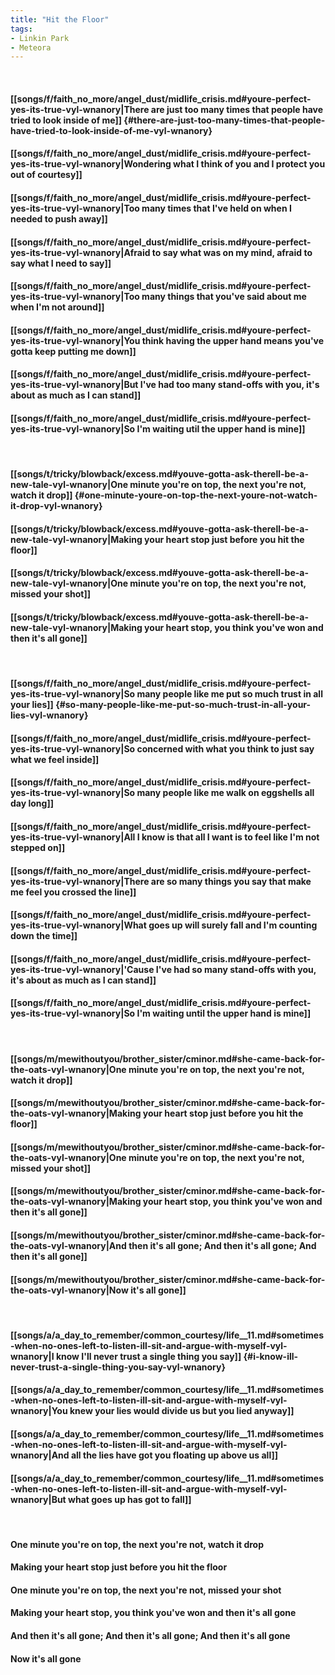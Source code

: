 ```yaml
---
title: "Hit the Floor"
tags:
- Linkin Park
- Meteora
---
```

&nbsp;
#### [[songs/f/faith_no_more/angel_dust/midlife_crisis.md#youre-perfect-yes-its-true-vyl-wnanory|There are just too many times that people have tried to look inside of me]] {#there-are-just-too-many-times-that-people-have-tried-to-look-inside-of-me-vyl-wnanory}
#### [[songs/f/faith_no_more/angel_dust/midlife_crisis.md#youre-perfect-yes-its-true-vyl-wnanory|Wondering what I think of you and I protect you out of courtesy]]
#### [[songs/f/faith_no_more/angel_dust/midlife_crisis.md#youre-perfect-yes-its-true-vyl-wnanory|Too many times that I've held on when I needed to push away]]
#### [[songs/f/faith_no_more/angel_dust/midlife_crisis.md#youre-perfect-yes-its-true-vyl-wnanory|Afraid to say what was on my mind, afraid to say what I need to say]]
#### [[songs/f/faith_no_more/angel_dust/midlife_crisis.md#youre-perfect-yes-its-true-vyl-wnanory|Too many things that you've said about me when I'm not around]]
#### [[songs/f/faith_no_more/angel_dust/midlife_crisis.md#youre-perfect-yes-its-true-vyl-wnanory|You think having the upper hand means you've gotta keep putting me down]]
#### [[songs/f/faith_no_more/angel_dust/midlife_crisis.md#youre-perfect-yes-its-true-vyl-wnanory|But I've had too many stand-offs with you, it's about as much as I can stand]]
#### [[songs/f/faith_no_more/angel_dust/midlife_crisis.md#youre-perfect-yes-its-true-vyl-wnanory|So I'm waiting util the upper hand is mine]]
&nbsp;
#### [[songs/t/tricky/blowback/excess.md#youve-gotta-ask-therell-be-a-new-tale-vyl-wnanory|One minute you're on top, the next you're not, watch it drop]] {#one-minute-youre-on-top-the-next-youre-not-watch-it-drop-vyl-wnanory}
#### [[songs/t/tricky/blowback/excess.md#youve-gotta-ask-therell-be-a-new-tale-vyl-wnanory|Making your heart stop just before you hit the floor]]
#### [[songs/t/tricky/blowback/excess.md#youve-gotta-ask-therell-be-a-new-tale-vyl-wnanory|One minute you're on top, the next you're not, missed your shot]]
#### [[songs/t/tricky/blowback/excess.md#youve-gotta-ask-therell-be-a-new-tale-vyl-wnanory|Making your heart stop, you think you've won and then it's all gone]]
&nbsp;
#### [[songs/f/faith_no_more/angel_dust/midlife_crisis.md#youre-perfect-yes-its-true-vyl-wnanory|So many people like me put so much trust in all your lies]] {#so-many-people-like-me-put-so-much-trust-in-all-your-lies-vyl-wnanory}
#### [[songs/f/faith_no_more/angel_dust/midlife_crisis.md#youre-perfect-yes-its-true-vyl-wnanory|So concerned with what you think to just say what we feel inside]]
#### [[songs/f/faith_no_more/angel_dust/midlife_crisis.md#youre-perfect-yes-its-true-vyl-wnanory|So many people like me walk on eggshells all day long]]
#### [[songs/f/faith_no_more/angel_dust/midlife_crisis.md#youre-perfect-yes-its-true-vyl-wnanory|All I know is that all I want is to feel like I'm not stepped on]]
#### [[songs/f/faith_no_more/angel_dust/midlife_crisis.md#youre-perfect-yes-its-true-vyl-wnanory|There are so many things you say that make me feel you crossed the line]]
#### [[songs/f/faith_no_more/angel_dust/midlife_crisis.md#youre-perfect-yes-its-true-vyl-wnanory|What goes up will surely fall and I'm counting down the time]]
#### [[songs/f/faith_no_more/angel_dust/midlife_crisis.md#youre-perfect-yes-its-true-vyl-wnanory|'Cause I've had so many stand-offs with you, it's about as much as I can stand]]
#### [[songs/f/faith_no_more/angel_dust/midlife_crisis.md#youre-perfect-yes-its-true-vyl-wnanory|So I'm waiting until the upper hand is mine]]
&nbsp;
#### [[songs/m/mewithoutyou/brother_sister/cminor.md#she-came-back-for-the-oats-vyl-wnanory|One minute you're on top, the next you're not, watch it drop]]
#### [[songs/m/mewithoutyou/brother_sister/cminor.md#she-came-back-for-the-oats-vyl-wnanory|Making your heart stop just before you hit the floor]]
#### [[songs/m/mewithoutyou/brother_sister/cminor.md#she-came-back-for-the-oats-vyl-wnanory|One minute you're on top, the next you're not, missed your shot]]
#### [[songs/m/mewithoutyou/brother_sister/cminor.md#she-came-back-for-the-oats-vyl-wnanory|Making your heart stop, you think you've won and then it's all gone]]
#### [[songs/m/mewithoutyou/brother_sister/cminor.md#she-came-back-for-the-oats-vyl-wnanory|And then it's all gone; And then it's all gone; And then it's all gone]]
#### [[songs/m/mewithoutyou/brother_sister/cminor.md#she-came-back-for-the-oats-vyl-wnanory|Now it's all gone]]
&nbsp;
#### [[songs/a/a_day_to_remember/common_courtesy/life__11.md#sometimes-when-no-ones-left-to-listen-ill-sit-and-argue-with-myself-vyl-wnanory|I know I'll never trust a single thing you say]] {#i-know-ill-never-trust-a-single-thing-you-say-vyl-wnanory}
#### [[songs/a/a_day_to_remember/common_courtesy/life__11.md#sometimes-when-no-ones-left-to-listen-ill-sit-and-argue-with-myself-vyl-wnanory|You knew your lies would divide us but you lied anyway]]
#### [[songs/a/a_day_to_remember/common_courtesy/life__11.md#sometimes-when-no-ones-left-to-listen-ill-sit-and-argue-with-myself-vyl-wnanory|And all the lies have got you floating up above us all]]
#### [[songs/a/a_day_to_remember/common_courtesy/life__11.md#sometimes-when-no-ones-left-to-listen-ill-sit-and-argue-with-myself-vyl-wnanory|But what goes up has got to fall]]
&nbsp;
#### One minute you're on top, the next you're not, watch it drop
#### Making your heart stop just before you hit the floor
#### One minute you're on top, the next you're not, missed your shot
#### Making your heart stop, you think you've won and then it's all gone
#### And then it's all gone; And then it's all gone; And then it's all gone
#### Now it's all gone
